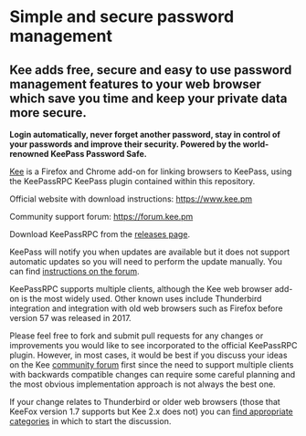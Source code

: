 # Simple and secure password management

## Kee adds free, secure and easy to use password management features to your web browser which save you time and keep your private data more secure.

**Login automatically, never forget another password, stay in control of your passwords and improve their security. Powered by the world-renowned KeePass Password Safe.**

[Kee](https://github.com/kee-org/browser-addon) is a Firefox and Chrome add-on for linking browsers to KeePass, using the KeePassRPC KeePass plugin contained within this repository.

Official website with download instructions: https://www.kee.pm

Community support forum: https://forum.kee.pm

Download KeePassRPC from the [releases page](https://github.com/kee-org/keepassrpc/releases).

KeePass will notify you when updates are available but it does not support automatic updates so you will need to perform the update manually. You can find [instructions on the forum](https://forum.kee.pm/t/upgrading-keepassrpc/22).

KeePassRPC supports multiple clients, although the Kee web browser add-on is the most widely used. Other known uses include Thunderbird integration and integration with old web browsers such as Firefox before version 57 was released in 2017.

Please feel free to fork and submit pull requests for any changes or improvements you would like to see incorporated to the official KeePassRPC plugin. However, in most cases, it would be best if you discuss your ideas on the Kee [community forum](https://forum.kee.pm) first since the need to support multiple clients with backwards compatible changes can require some careful planning and the most obvious implementation approach is not always the best one.

If your change relates to Thunderbird or older web browsers (those that KeeFox version 1.7 supports but Kee 2.x does not) you can [find appropriate categories](https://forum.kee.pm/categories) in which to start the discussion.